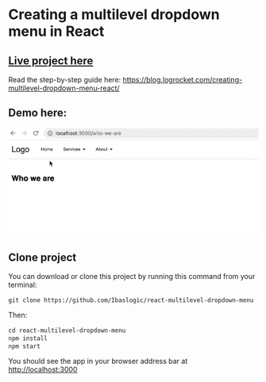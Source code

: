 # Creating a multilevel dropdown menu in React

## [Live project here](https://ibaslogic.github.io/react-multilevel-dropdown-menu/)

Read the step-by-step guide here: https://blog.logrocket.com/creating-multilevel-dropdown-menu-react/

## Demo here:

![React multilevel dropdown menu](./images/project_demo.gif)

## Clone project

You can download or clone this project by running this command from your terminal:

```
git clone https://github.com/Ibaslogic/react-multilevel-dropdown-menu
```

Then:

```
cd react-multilevel-dropdown-menu
npm install
npm start
```

You should see the app in your browser address bar at [http://localhost:3000](http://localhost:3000)
